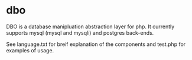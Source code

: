 # dbo
DBO is a database manipluation abstraction layer for php. It currently supports mysql (mysql and mysqli) and postgres back-ends.

See language.txt for breif explanation of the components and test.php for examples of usage.
